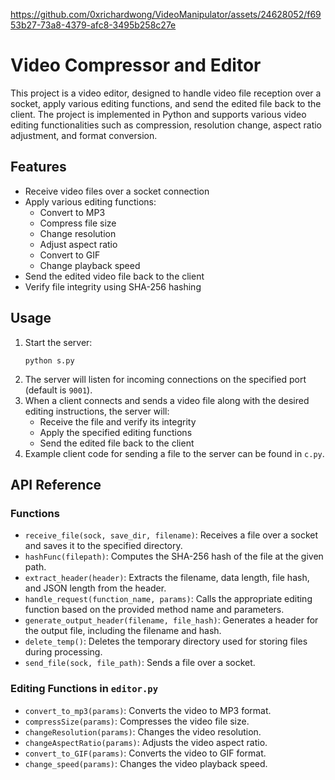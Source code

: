 
https://github.com/0xrichardwong/VideoManipulator/assets/24628052/f6953b27-73a8-4379-afc8-3495b258c27e


<!DOCTYPE html>
<html lang="en">
<head>
    <meta charset="UTF-8">
    <meta name="viewport" content="width=device-width, initial-scale=1.0">

</head>
<body>

<h1>Video Compressor and Editor</h1>

<p>This project is a video editor, designed to handle video file reception over a socket, apply various editing functions, and send the edited file back to the client. The project is implemented in Python and supports various video editing functionalities such as compression, resolution change, aspect ratio adjustment, and format conversion.</p>

<h2 id="features">Features</h2>
<ul>
    <li>Receive video files over a socket connection</li>
    <li>Apply various editing functions:
        <ul>
            <li>Convert to MP3</li>
            <li>Compress file size</li>
            <li>Change resolution</li>
            <li>Adjust aspect ratio</li>
            <li>Convert to GIF</li>
            <li>Change playback speed</li>
        </ul>
    </li>
    <li>Send the edited video file back to the client</li>
    <li>Verify file integrity using SHA-256 hashing</li>
</ul>

<h2 id="usage">Usage</h2>
<ol>
    <li>Start the server:
        <pre><code>python s.py</code></pre>
    </li>
    <li>The server will listen for incoming connections on the specified port (default is <code>9001</code>).</li>
    <li>When a client connects and sends a video file along with the desired editing instructions, the server will:
        <ul>
            <li>Receive the file and verify its integrity</li>
            <li>Apply the specified editing functions</li>
            <li>Send the edited file back to the client</li>
        </ul>
    </li>
    <li>Example client code for sending a file to the server can be found in <code>c.py</code>.</li>
</ol>

<h2 id="api-reference">API Reference</h2>
<h3>Functions</h3>
<ul>
    <li><code>receive_file(sock, save_dir, filename)</code>: Receives a file over a socket and saves it to the specified directory.</li>
    <li><code>hashFunc(filepath)</code>: Computes the SHA-256 hash of the file at the given path.</li>
    <li><code>extract_header(header)</code>: Extracts the filename, data length, file hash, and JSON length from the header.</li>
    <li><code>handle_request(function_name, params)</code>: Calls the appropriate editing function based on the provided method name and parameters.</li>
    <li><code>generate_output_header(filename, file_hash)</code>: Generates a header for the output file, including the filename and hash.</li>
    <li><code>delete_temp()</code>: Deletes the temporary directory used for storing files during processing.</li>
    <li><code>send_file(sock, file_path)</code>: Sends a file over a socket.</li>
</ul>

<h3>Editing Functions in <code>editor.py</code></h3>
<ul>
    <li><code>convert_to_mp3(params)</code>: Converts the video to MP3 format.</li>
    <li><code>compressSize(params)</code>: Compresses the video file size.</li>
    <li><code>changeResolution(params)</code>: Changes the video resolution.</li>
    <li><code>changeAspectRatio(params)</code>: Adjusts the video aspect ratio.</li>
    <li><code>convert_to_GIF(params)</code>: Converts the video to GIF format.</li>
    <li><code>change_speed(params)</code>: Changes the video playback speed.</li>
</ul>

</body>
</html>
